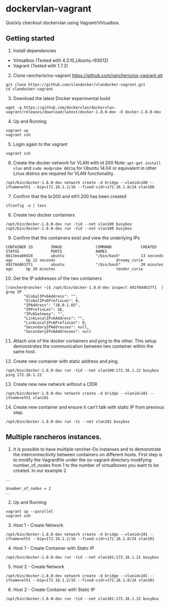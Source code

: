 # dockervlan-vagrant
Quickly checkout dockervlan using Vagrant/Virtualbox.

## Getting started
1) Install dependencies

* Virtualbox (Tested with 4.3.10_Ubuntu r93012)
* Vagrant (Tested with 1.7.2)


2) Clone rancherio/os-vagrant https://github.com/rancherio/os-vagrant.git

```
git clone https://github.com/vlandocker/vlandocker-vagrant.git
cd vlandocker-vagrant
```

3) Download the latest Docker experimental build

```
wget -q https://github.com/dockervlan/dockervlan-vagrant/releases/download/latest/docker-1.8.0-dev -O docker-1.8.0-dev
```

4) Up and Running

```
vagrant up
vagrant ssh
```

5) Login again to the vagrant
```
vagrant ssh
```

6) Create the docker network for VLAN with id 200
Note: `apt-get install vlan` and `sudo modprobe 8021q` for Ubuntu 14.04 or equivalent in other Linux distros are required for VLAN functionality.
```
/opt/bin/docker-1.8.0-dev network create -d bridge --vlanid=100 --ifname=eth1 --bip=172.16.1.1/16 --fixed-cidr=172.16.1.0/24 vlan100
```

7) Confirm that the br200 and eth1.200 has been created
```
ifconfig -a | less
```

8) Create two docker containers
```
/opt/bin/docker-1.8.0-dev run -tid --net vlan100 busybox
/opt/bin/docker-1.8.0-dev run -tid --net vlan100 busybox
```

9) Confirm that the containers exist and view the underlying IPs
```
CONTAINER ID        IMAGE               COMMAND             CREATED             STATUS              PORTS               NAMES
8b13eea86028        ubuntu              "/bin/bash"         13 seconds ago      Up 12 seconds                           dreamy_curie
492f0dd637f1        ubuntu              "/bin/bash"         20 minutes ago      Up 20 minutes                           tender_curie
```

10) Get the IP addresses of the two containers
```
[rancher@rancher ~]$ /opt/bin/docker-1.8.0-dev inspect 492f0dd637f1  | grep IP
        "GlobalIPv6Address": "",
        "GlobalIPv6PrefixLen": 0,
        "IPAddress": "20.0.1.65",
        "IPPrefixLen": 16,
        "IPv6Gateway": "",
        "LinkLocalIPv6Address": "",
        "LinkLocalIPv6PrefixLen": 0,
        "SecondaryIPAddresses": null,
        "SecondaryIPv6Addresses": null
```
11) Attach one of the docker containers and ping to the other. This setup demonstrates the communication between two container within the same host.

12) Create new container with static address and ping.

```
/opt/bin/docker-1.8.0-dev run -tid --net vlan100:172.16.1.22 busybox
ping 172.16.1.22
```

13) Create new new network without a CIDR

```
/opt/bin/docker-1.8.0-dev network create -d bridge --vlanid=101 --ifname=eth1 vlan101
```

14) Create new container and ensure it can't talk with static IP from previous step.

```
/opt/bin/docker-1.8.0-dev run -ti --net vlan101 busybox
```


## Multiple rancheros instances.

1) It is possible to have multiple rancher-Os instanses and to demonstrate the interconnectivity between containers on different hosts. First step is to modify the Vagrantfile under the os-vagrant directory modifying number_of_nodes from 1 to the number of virtualboxes you want to be created.  In our example 2

```
..

$number_of_nodes = 2
..
```

2) Up and Running

```
vagrant up --parallel
vagrant ssh
```

3) Host 1 - Create Network

```
/opt/bin/docker-1.8.0-dev network create -d bridge --vlanid=101 --ifname=eth1 --bip=172.16.1.1/16 --fixed-cidr=172.16.1.0/24 vlan101
```

4) Host 1 - Create Container with Static IP

```
/opt/bin/docker-1.8.0-dev run -tid --net vlan101:172.16.1.21 busybox
```

5) Host 2 - Create Network

```
/opt/bin/docker-1.8.0-dev network create -d bridge --vlanid=101 --ifname=eth1 --bip=172.16.1.2/16 --fixed-cidr=172.16.1.0/24 vlan101
```

6) Host 2 - Create Container with Static IP

```
/opt/bin/docker-1.8.0-dev run -tid --net vlan101:172.16.1.22 busybox
```
